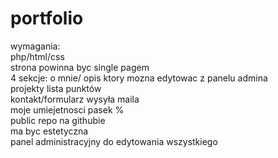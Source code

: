# portfolio
wymagania:<br>
php/html/css<br>
strona powinna byc single pagem<br>
4 sekcje: o mnie/ opis ktory mozna edytowac z panelu admina<br>
projekty lista punktów <br>
kontakt/formularz wysyła maila<br>
moje umiejetnosci pasek %<br>
public repo na githubie <br>
ma byc estetyczna<br>
panel administracyjny do edytowania wszystkiego<br>
